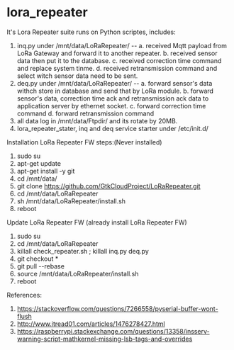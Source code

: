 # lora_repeater

It's Lora Repeater suite runs on Python scriptes, includes:
 1. inq.py under /mnt/data/LoRaRepeater/ -- a. received Mqtt payload from LoRa Gateway and forward it to another repeater.
                                            b. received sensor data then put it to the database.
                                            c. received correction time command and replace system tinme.
                                            d. received retransmission command and select witch sensor data need to be sent.
 2. deq.py under /mnt/data/LoRaRepeater/ -- a. forward sensor's data withch store in database and send that by LoRa module.
                                            b. forward sensor's data, correction time ack and retransmission ack data to application server by ethernet socket.
                                            c. forward correction time command
                                            d. forward retransmission command
 3. all data log in /mnt/data/Ftpdir/ and its rotate by 20MB.
 4. lora_repeater_stater, inq and deq service starter under /etc/init.d/

Installation LoRa Repeater FW steps:(Never installed)
 1. sudo su
 2. apt-get update
 3. apt-get install -y git
 4. cd /mnt/data/
 5. git clone https://github.com/GtkCloudProject/LoRaRepeater.git
 6. cd /mnt/data/LoRaRepeater
 7. sh /mnt/data/LoRaRepeater/install.sh
 8. reboot

Update LoRa Repeater FW (already install LoRa Repeater FW)
 1. sudo su
 2. cd /mnt/data/LoRaRepeater
 3. killall check_repeater.sh ; killall inq.py deq.py
 4. git checkout *
 5. git pull --rebase
 6. source /mnt/data/LoRaRepeater/install.sh
 7. reboot

References:
 1. https://stackoverflow.com/questions/7266558/pyserial-buffer-wont-flush
 2. http://www.itread01.com/articles/1476278427.html
 3. https://raspberrypi.stackexchange.com/questions/13358/insserv-warning-script-mathkernel-missing-lsb-tags-and-overrides
